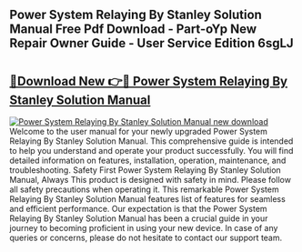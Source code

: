 ## Power System Relaying By Stanley Solution Manual Free Pdf Download - Part-oYp New Repair Owner Guide - User Service Edition 6sgLJ

# <h2><a href="http://bc7569.oget.top/?id=Power+System+Relaying+By+Stanley+Solution+Manual">🔗Download New 👉🔴 Power System Relaying By Stanley Solution Manual</a></h2>

[![Power System Relaying By Stanley Solution Manual new download](https://i.imgur.com/5g1atiW.png)](http://bc7569.oget.top/?id=Power+System+Relaying+By+Stanley+Solution+Manual)
Welcome to the user manual for your newly upgraded Power System Relaying By Stanley Solution Manual. This comprehensive guide is intended to help you understand and operate your product successfully. You will find detailed information on features, installation, operation, maintenance, and troubleshooting. Safety First Power System Relaying By Stanley Solution Manual, Always This product is designed with safety in mind. Please follow all safety precautions when operating it. This remarkable Power System Relaying By Stanley Solution Manual features list of features for seamless and efficient performance. Our expectation is that the Power System Relaying By Stanley Solution Manual has been a crucial guide in your journey to becoming proficient in using your new device. In case of any queries or concerns, please do not hesitate to contact our support team.
